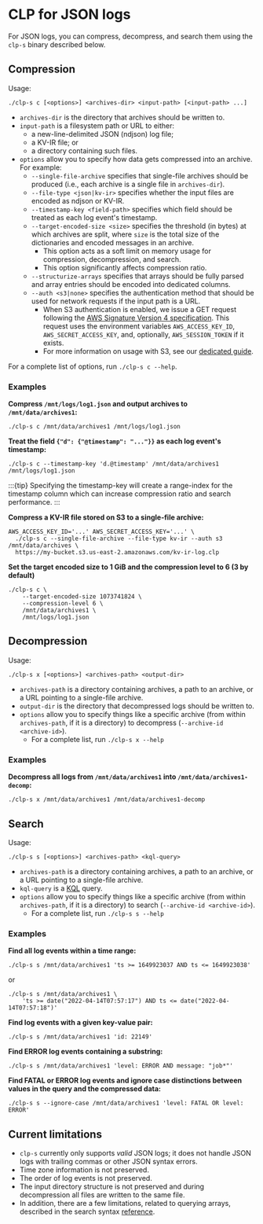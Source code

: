 # CLP for JSON logs

For JSON logs, you can compress, decompress, and search them using the `clp-s` binary described
below.

## Compression

Usage:

```shell
./clp-s c [<options>] <archives-dir> <input-path> [<input-path> ...]
```

* `archives-dir` is the directory that archives should be written to.
* `input-path` is a filesystem path or URL to either:
  * a new-line-delimited JSON (ndjson) log file;
  * a KV-IR file; or
  * a directory containing such files.
* `options` allow you to specify how data gets compressed into an archive. For example:
  * `--single-file-archive` specifies that single-file archives should be produced (i.e., each
    archive is a single file in `archives-dir`).
  * `--file-type <json|kv-ir>` specifies whether the input files are encoded as ndjson or KV-IR.
  * `--timestamp-key <field-path>` specifies which field should be treated as each log event's
    timestamp.
  * `--target-encoded-size <size>` specifies the threshold (in bytes) at which archives are split,
    where `size` is the total size of the dictionaries and encoded messages in an archive.
    * This option acts as a soft limit on memory usage for compression, decompression, and search.
    * This option significantly affects compression ratio.
  * `--structurize-arrays` specifies that arrays should be fully parsed and array entries should be
    encoded into dedicated columns.
  * `--auth <s3|none>` specifies the authentication method that should be used for network requests
    if the input path is a URL.
    * When S3 authentication is enabled, we issue a GET request following the [AWS Signature Version
      4 specification][1]. This request uses the environment variables `AWS_ACCESS_KEY_ID`,
      `AWS_SECRET_ACCESS_KEY`, and, optionally, `AWS_SESSION_TOKEN` if it exists.
    * For more information on usage with S3, see our
      [dedicated guide](guides-using-object-storage/index).

For a complete list of options, run `./clp-s c --help`.

### Examples

**Compress `/mnt/logs/log1.json` and output archives to `/mnt/data/archives1`:**

```shell
./clp-s c /mnt/data/archives1 /mnt/logs/log1.json
```

**Treat the field `{"d": {"@timestamp": "..."}}` as each log event's timestamp:**

```shell
./clp-s c --timestamp-key 'd.@timestamp' /mnt/data/archives1 /mnt/logs/log1.json
```

:::{tip}
Specifying the timestamp-key will create a range-index for the timestamp column which can increase
compression ratio and search performance.
:::

**Compress a KV-IR file stored on S3 to a single-file archive:**

```shell
AWS_ACCESS_KEY_ID='...' AWS_SECRET_ACCESS_KEY='...' \
  ./clp-s c --single-file-archive --file-type kv-ir --auth s3 /mnt/data/archives \
  https://my-bucket.s3.us-east-2.amazonaws.com/kv-ir-log.clp
```

**Set the target encoded size to 1 GiB and the compression level to 6 (3 by default)**

```shell
./clp-s c \
    --target-encoded-size 1073741824 \
    --compression-level 6 \
    /mnt/data/archives1 \
    /mnt/logs/log1.json
```

## Decompression

Usage:

```shell
./clp-s x [<options>] <archives-path> <output-dir>
```

* `archives-path` is a directory containing archives, a path to an archive, or a URL pointing to a
  single-file archive.
* `output-dir` is the directory that decompressed logs should be written to.
* `options` allow you to specify things like a specific archive (from within `archives-path`, if it
  is a directory) to decompress (`--archive-id <archive-id>`).
  * For a complete list, run `./clp-s x --help`

### Examples

**Decompress all logs from `/mnt/data/archives1` into `/mnt/data/archives1-decomp`:**

```shell
./clp-s x /mnt/data/archives1 /mnt/data/archives1-decomp
```

## Search

Usage:

```shell
./clp-s s [<options>] <archives-path> <kql-query>
```

* `archives-path` is a directory containing archives, a path to an archive, or a URL pointing to a
  single-file archive.
* `kql-query` is a [KQL](reference-json-search-syntax) query.
* `options` allow you to specify things like a specific archive (from within `archives-path`, if it
  is a directory) to search (`--archive-id <archive-id>`).
  * For a complete list, run `./clp-s s --help`

### Examples

**Find all log events within a time range:**

```shell
./clp-s s /mnt/data/archives1 'ts >= 1649923037 AND ts <= 1649923038'
```
or
```shell
./clp-s s /mnt/data/archives1 \
    'ts >= date("2022-04-14T07:57:17") AND ts <= date("2022-04-14T07:57:18")'
```

**Find log events with a given key-value pair:**

```shell
./clp-s s /mnt/data/archives1 'id: 22149'
```

**Find ERROR log events containing a substring:**

```shell
./clp-s s /mnt/data/archives1 'level: ERROR AND message: "job*"'
```

**Find FATAL or ERROR log events and ignore case distinctions between values in the query and the
compressed data:**

```shell
./clp-s s --ignore-case /mnt/data/archives1 'level: FATAL OR level: ERROR'
```

## Current limitations

* `clp-s` currently only supports *valid* JSON logs; it does not handle JSON logs with trailing
  commas or other JSON syntax errors.
* Time zone information is not preserved.
* The order of log events is not preserved.
* The input directory structure is not preserved and during decompression all files are written to
  the same file.
* In addition, there are a few limitations, related to querying arrays, described in the search
  syntax [reference](reference-json-search-syntax).

[1]: https://docs.aws.amazon.com/AmazonS3/latest/API/sigv4-query-string-auth.html